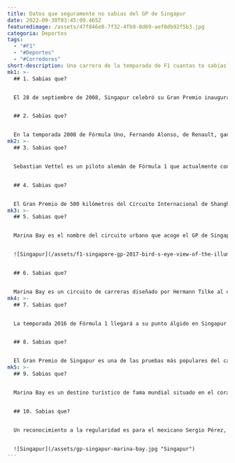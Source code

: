 ```yaml
---
title: Datos que seguramente no sabias del GP de Singapur
date: 2022-09-30T03:45:09.465Z
featuredimage: /assets/47f846e8-7f32-4fb9-8d69-aef0db92f5b3.jpg
categoria: Deportes
tags:
  - "#F1"
  - "#Deportes"
  - "#Corredores"
short-description: U﻿na carrera de la temporada de F1 cuantas te sabias?
mk1: >-
  ## 1﻿. Sabias que?


  El 28 de septiembre de 2008, Singapur celebró su Gran Premio inaugural, convirtiéndose en la primera carrera de Fórmula 1 que se celebró íntegramente con luz artificial. La carrera nocturna fue un acontecimiento espectacular que atrajo a espectadores de todo el mundo. La silueta de la ciudad proporcionó un impresionante telón de fondo para los coches de alta velocidad, y el público pudo disfrutar de una emocionante carrera. Aunque hubo algunas preocupaciones sobre la seguridad y la visibilidad, la carrera no tuvo incidentes y desde entonces Singapur se ha convertido en una cita habitual en el calendario de la Fórmula 1. La carrera nocturna se ha convertido en un evento emblemático de Singapur y sigue atrayendo a visitantes de todo el mundo.


  ## 2﻿. Sabias que?


  En la temporada 2008 de Fórmula Uno, Fernando Alonso, de Renault, ganó el campeonato mundial de forma polémica después de que su compañero de equipo, Nelson Piquet, se estrellara deliberadamente durante el Gran Premio de Singapur. El incidente, que llegó a conocerse como "Crashgate", provocó un gran escándalo en el mundo del automovilismo. Piquet reveló posteriormente que su ingeniero de equipo, Flavio Briatore, le había ordenado que se estrellara. Briatore fue expulsado del automovilismo de por vida, mientras que la carrera de Piquet nunca se recuperó del escándalo. En los años transcurridos desde el "Crashgate", se ha pedido en numerosas ocasiones que se modifique el sistema de puntos utilizado para decidir el campeonato del mundo, ya que muchos consideran que pone demasiado énfasis en ganar carreras. Sin embargo, no se ha realizado ningún cambio, y el controvertido incidente sigue ensombreciendo la Fórmula 1.
mk2: >-
  ## 3﻿. Sabias que?


  Sebastian Vettel es un piloto alemán de Fórmula 1 que actualmente conduce para Aston Martin. Es cuatro veces campeón del mundo, habiendo ganado el campeonato en 2010, 2011, 2012 y 2013. También ha ganado la carrera con más victorias, que es el Gran Premio de Singapur en 2015. Además de su éxito en la pista, Vettel también es conocido por su labor benéfica fuera de ella. Ha apoyado a varias organizaciones benéficas a lo largo de los años, como la Fundación Make-A-Wish y la propia fundación benéfica de Red Bull. Como resultado de sus éxitos tanto dentro como fuera de la pista, Sebastian Vettel es uno de los pilotos más populares de la Fórmula 1.


  ## 4﻿. Sabias que?


  El Gran Premio de 500 kilómetros del Circuito Internacional de Shanghai es siempre una de las carreras más esperadas del calendario de la Fórmula Uno. La pista de 3,39 millas es un reto, y la carrera a menudo se reduce al alambre. En 2010, Fernando Alonso se llevó la bandera a cuadros con sólo 293 milésimas de segundo de ventaja sobre Sebastian Vettel. Fue el final más ajustado de la historia del Gran Premio de Shanghai, y uno de los más reñidos de la historia de la Fórmula 1. En un día en el que cada milésima de segundo cuenta, el margen de victoria de Alonso fue un mero parpadeo. Pero fue suficiente para asegurarle un lugar en la historia como ganador de una de las carreras más emocionantes de los últimos tiempos.
mk3: >-
  ## 5﻿. Sabias que?


  Marina Bay es el nombre del circuito urbano que acoge el GP de Singapur. La longitud de la pista es de 5,065 km y consta de 23 curvas. La carrera se celebró por primera vez en 2008, y actualmente es la única carrera nocturna del calendario de la Fórmula 1. El circuito está situado en el centro de Singapur, y sus características son similares a las de Mónaco. La pista es estrecha y revirada, y hay muchas curvas cerradas. Además, los muros están cerca de la pista, lo que dificulta los adelantamientos de los pilotos. Por ello, Marina Bay se considera uno de los circuitos más difíciles del calendario de la Fórmula 1.


  ![Singapur](/assets/f1-singapore-gp-2017-bird-s-eye-view-of-the-illuminated-marina-bay-street-circuit.jpg "Singapur")


  ## 6﻿. Sabias que?


  Marina Bay es un circuito de carreras diseñado por Hermann Tilke al que se añadieron las calles de Singapur en 1999, aunque el primer Gran Premio de Fórmula 1 celebrado en la pista fue en 2008. El circuito tiene 5,065 kilómetros de longitud, lo que lo convierte en el segundo circuito urbano más largo después del Circuito de Mónaco, y cuenta con 23 curvas. El trazado del circuito se diseñó para incorporar algunos de los lugares emblemáticos de Singapur, como el Merlion y el Marina Bay Sands. Debido a su ubicación cerca del agua, el circuito es susceptible de sufrir condiciones meteorológicas que pueden causar Aquaplaning. Por ello, la carrera suele celebrarse por la noche para mantener bajas las temperaturas de la pista. A pesar de estos problemas, Marina Bay se ha convertido en uno de los favoritos de los pilotos y los aficionados por su trazado único y la emocionante acción de las carreras.
mk4: >-
  ## 7﻿. Sabias que?


  La temporada 2016 de Fórmula 1 llegará a su punto álgido en Singapur este fin de semana, ya que los Campeonatos de Pilotos y de Constructores están en juego. El circuito urbano de Marina Bay, con su trazado revirado y sus exigentes condiciones, es siempre una carrera desafiante, y la edición de este año parece que no será diferente. Lewis Hamilton lidera actualmente el Campeonato de Pilotos con nueve puntos de ventaja sobre su compañero de equipo Nico Rosberg, mientras que Mercedes mantiene una cómoda ventaja en la clasificación de Constructores. Sin embargo, con Red Bull y Ferrari compitiendo en casa este fin de semana, Hamilton y Mercedes tendrán que dar lo mejor de sí mismos si quieren salir con la victoria. Sea cual sea el resultado, una cosa es segura: el Gran Premio de Singapur 2016 se perfila como un clásico.


  ## 8﻿. Sabias que?


  El Gran Premio de Singapur es una de las pruebas más populares del calendario de la Fórmula 1, que atrae a espectadores de todo el mundo. La carrera tiene lugar en las calles de Marina Bay, una bulliciosa metrópolis famosa por su skyline. Los pilotos realizan un gran esfuerzo durante la carrera, ya que el clima, a pesar de ser nocturno, suele alcanzar los 40 grados centígrados, además de que las condiciones de humedad llegan al 100% en ocasiones. Esto se une a la velocidad y a las estrechas calles para que los pilotos puedan perder hasta 4 kilos de peso después de la carrera. A pesar de los desafíos, el Gran Premio de Singapur es siempre un evento emocionante, que los aficionados esperan cada año.
mk5: >-
  ## 9﻿. Sabias que?


  Marina Bay es un destino turístico de fama mundial situado en el corazón de Singapur. La zona alberga una gran variedad de atracciones, como el emblemático hotel Marina Bay Sands, la noria Singapore Flyer y el Garden by the Bay. Además de sus muchas oportunidades de turismo, Marina Bay también alberga uno de los únicos estadios de fútbol flotantes del mundo. El estadio se utiliza para el Gran Premio anual de Singapur, en el que los coches de Fórmula 1 corren por las calles de la ciudad. La falta de tierra en Singapur hace que el hueco entre las gradas y el agua sirva de paso para los coches, lo que hace que la experiencia de las carreras sea realmente única. Si busca un destino único, Marina Bay merece sin duda una visita.


  ## 1﻿0. Sabias que?


  Un reconocimiento a la regularidad es para el mexicano Sergio Pérez, que ha terminado en los puntos en siete de las ocho veces que ha competido en las complejas calles de Marina Bay. El guadalajareño sumó puntos de manera ininterrumpida desde 2011 hasta 2017, algo que terminó en 2018 cuando terminó en el puesto 17. A pesar de ello Checo siempre ha terminado por delante de su compañero de equipo en este circuito, salvo en 2013 cuando pilotaba para McLaren, Jenson Button terminó séptimo y él en octavo. Pérez ha sabido encontrar soluciones a situaciones difíciles en el Gran Premio de Singapur; como en 2016, cuando durante el coche de seguridad aprovechó para cambiar los neumáticos y montó los superblandos, lo que le permitió no sólo puntuar, sino subir al podio con un tercer puesto. Ese fue su primer y único podio en Marina Bay. El piloto de Force India intentará este fin de semana sumar otro buen resultado y volver al top ten.


  ![Singapur](/assets/gp-singapur-marina-bay.jpg "Singapur")
---
```

